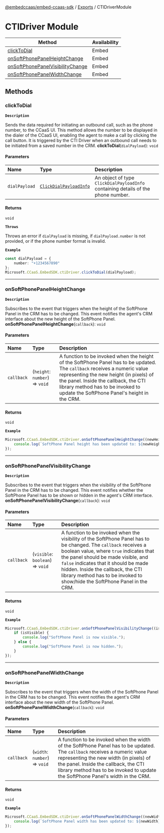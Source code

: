 [@embedccaas/embed-ccaas-sdk](../README.md) / [Exports](../modules.md) / CTIDriverModule


# CTIDriver Module
| Method | Availability |
| ------ | ------------ |
| [clickToDial](CTIDriverModule.md#clicktodial) | Embed |
| [onSoftPhonePanelHeightChange](CTIDriverModule.md#onsoftphonepanelheightchange) | Embed |
| [onSoftPhonePanelVisibilityChange](CTIDriverModule.md#onsoftphonepanelvisibilitychange) | Embed |
| [onSoftPhonePanelWidthChange](CTIDriverModule.md#onsoftphonepanelwidthchange) | Embed|


## Methods

### clickToDial
**`Description`**

Sends the data required for initiating an outbound call, such as the phone number, to the CCaaS UI.
This method allows the number to be displayed in the dialer of the CCaaS UI, enabling the agent to make a call by clicking the call button.
It is triggered by the CTI Driver when an outbound call needs to be initiated from a saved number in the CRM.
**clickToDial**(`dialPayload`): `void`

#### Parameters

| Name          | Type                                                            | Description                                                                      |
| :------------ | :-------------------------------------------------------------- | :------------------------------------------------------------------------------- |
| `dialPayload` | [`ClickDialPayloadInfo`](../interfaces/ClickDialPayloadInfo.md) | An object of type `ClickDialPayloadInfo` containing details of the phone number. |

#### Returns

`void`

**`Throws`**

Throws an error if `dialPayload` is missing, if `dialPayload.number` is not provided, or if the phone number format is invalid.

**`Example`**

```ts
const dialPayload = {
	number: "+1234567890"
};
Microsoft.CCaaS.EmbedSDK.ctiDriver.clickToDial(dialPayload);
```



---

### onSoftPhonePanelHeightChange
**`Description`**

Subscribes to the event that triggers when the height of the SoftPhone Panel in the CRM has to be changed.
This event notifies the agent's CRM interface about the new height of the SoftPhone Panel.
**onSoftPhonePanelHeightChange**(`callback`): `void`

#### Parameters

| Name       | Type                           | Description                                                                                                                                                                                                                                                                                       |
| :--------- | :----------------------------- | :------------------------------------------------------------------------------------------------------------------------------------------------------------------------------------------------------------------------------------------------------------------------------------------------ |
| `callback` | (`height`: `number`) => `void` | A function to be invoked when the height of the SoftPhone Panel has to be updated. The `callback` receives a numeric value representing the new height (in pixels) of the panel. Inside the callback, the CTI library method has to be invoked to update the SoftPhone Panel's height in the CRM. |

#### Returns

`void`


**`Example`**

```ts
Microsoft.CCaaS.EmbedSDK.ctiDriver.onSoftPhonePanelHeightChange((newHeight) => {
	console.log(`SoftPhone Panel height has been updated to: ${newHeight}px`);
});
```



---

### onSoftPhonePanelVisibilityChange
**`Description`**

Subscribes to the event that triggers when the visibility of the SoftPhone Panel in the CRM has to be changed.
This event notifies whether the SoftPhone Panel has to be shown or hidden in the agent's CRM interface.
**onSoftPhonePanelVisibilityChange**(`callback`): `void`

#### Parameters

| Name       | Type                             | Description                                                                                                                                                                                                                                                                                                                                                   |
| :--------- | :------------------------------- | :------------------------------------------------------------------------------------------------------------------------------------------------------------------------------------------------------------------------------------------------------------------------------------------------------------------------------------------------------------ |
| `callback` | (`visible`: `boolean`) => `void` | A function to be invoked when the visibility of the SoftPhone Panel has to be changed. The `callback` receives a boolean value, where `true` indicates that the panel should be made visible, and `false` indicates that it should be made hidden. Inside the callback, the CTI library method has to be invoked to show/hide the SoftPhone Panel in the CRM. |

#### Returns

`void`


**`Example`**

```ts
Microsoft.CCaaS.EmbedSDK.ctiDriver.onSoftPhonePanelVisibilityChange((isVisible) => {
	if (isVisible) {
		console.log("SoftPhone Panel is now visible.");
	} else {
		console.log("SoftPhone Panel is now hidden.");
	}
});
```



---

### onSoftPhonePanelWidthChange
**`Description`**

Subscribes to the event that triggers when the width of the SoftPhone Panel in the CRM has to be changed.
This event notifies the agent's CRM interface about the new width of the SoftPhone Panel.
**onSoftPhonePanelWidthChange**(`callback`): `void`

#### Parameters

| Name       | Type                          | Description                                                                                                                                                                                                                                                                                    |
| :--------- | :---------------------------- | :--------------------------------------------------------------------------------------------------------------------------------------------------------------------------------------------------------------------------------------------------------------------------------------------- |
| `callback` | (`width`: `number`) => `void` | A function to be invoked when the width of the SoftPhone Panel has to be updated. The `callback` receives a numeric value representing the new width (in pixels) of the panel. Inside the callback, the CTI library method has to be invoked to update the SoftPhone Panel's width in the CRM. |

#### Returns

`void`


**`Example`**

```ts
Microsoft.CCaaS.EmbedSDK.ctiDriver.onSoftPhonePanelWidthChange((newWidth) => {
	console.log(`SoftPhone Panel width has been updated to: ${newWidth}px`);
});
```
